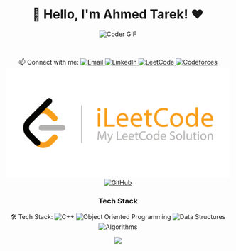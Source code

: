 <h1 align="center">🚀 Hello, I'm Ahmed Tarek! ♥</h1>
<p align="center">
  <img src="https://media.giphy.com/media/SWoSkN6DxTszqIKEqv/giphy.gif" alt="Coder GIF" width="380" height="280">
</p>
<br/>
<p align="center">
  📫 Connect with me: 
  <a href="mailto:at744245@gmail.com">
    <img alt="Email" src="https://img.shields.io/badge/Email-D14836?style=flat-square&logo=gmail&logoColor=white" />
  </a>
  <a href="https://www.linkedin.com/in/ahmed-tarek-a3063019b">
    <img alt="LinkedIn" src="https://img.shields.io/badge/LinkedIn-0077B5?style=flat-square&logo=linkedin&logoColor=white" />
  </a>
  <a href="https://leetcode.com/at744245/">
    <img alt="LeetCode" src="https://img.shields.io/badge/LeetCode-FFA116?style=flat-square&logo=leetcode&logoColor=white" />
  </a>
  <a href="https://codeforces.com/profile/midoxmax">
    <img alt="Codeforces" src="https://img.shields.io/badge/Codeforces-1F8ACB?style=flat-square&logo=codeforces&logoColor=white" />
  </a>
 <a href="https://github.com/Mido191020/Leet_Code">
    <img alt="solve leet code problems" src="https://raw.githubusercontent.com/johnnymillergh/MaterialLibrary/master/iLeetCode%20Assets/iLeetCode%20Feature%20Graphic.png" />
</a>

  <a href="https://github.com/Mido191020/">
    <img alt="GitHub" src="https://img.shields.io/badge/GitHub-181717?style=flat-square&logo=github&logoColor=white" />
  </a>
</p>
<h3 align="center">Tech Stack</h3>
<p align="center">
  🛠 Tech Stack:
  <img alt="C++" src="https://img.shields.io/badge/C++-00599C?style=flat-square&logo=c%2B%2B&logoColor=white" />
  <img alt="Object Oriented Programming" src="https://img.shields.io/badge/Object%20Oriented%20Programming-EE4C2C?style=flat-square&logo=c%2B%2B&logoColor=white" />
  <img alt="Data Structures" src="https://img.shields.io/badge/Data%20Structures-FF6B6B?style=flat-square&logo=treehouse&logoColor=white" />
  <img alt="Algorithms" src="https://img.shields.io/badge/Algorithms-0081CB?style=flat-square&logo=code&logoColor=white" />
</p>
<p align="center">
  <img src="https://readme-typing-svg.demolab.com/?lines=Hello%2C+I'm+Ahmed+Tarek!;I'm+a+software+engineer;Welcome+to+my+profile!" style="color:mix" />
</p>




